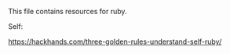 This file contains resources for ruby.

Self:

https://hackhands.com/three-golden-rules-understand-self-ruby/
